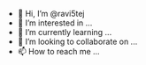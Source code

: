 - 👋 Hi, I’m @ravi5tej
- 👀 I’m interested in ...
- 🌱 I’m currently learning ...
- 💞️ I’m looking to collaborate on ...
- 📫 How to reach me ...

<!---
ravi5tej/ravi5tej is a ✨ special ✨ repository because its `README.md` (this file) appears on your GitHub profile.
You can click the Preview link to take a look at your changes.
--->
